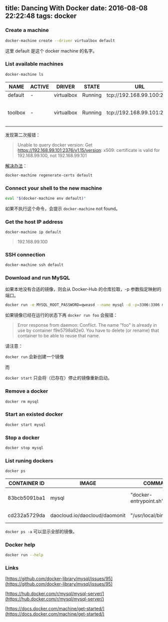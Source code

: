 title: Dancing With Docker
date: 2016-08-08 22:22:48
tags: docker
---

### Create a machine
````bash
docker-machine create --driver virtualbox default
````
  
这里 default 是这个 docker machine 的名字。

### List available machines

````bash
docker-machine ls
````
 
NAME |     ACTIVE |  DRIVER  |     STATE |    URL                    |                    SWARM |  DOCKER |  ERRORS|
-------|------------|----------|-----------|---------------------------|--------------------------|---------|--------|
default|   -        |virtualbox|   Running |  tcp://192.168.99.100:2376|                          | v1.12.0 |        | 
toolbox|   -        |virtualbox|   Running |  tcp://192.168.99.101:2376|                          | Unknown |  Unable to query docker version: Get https://192.168.99.101:2376/v1.15/version: x509: certificate is valid for 192.168.99.100, not 192.168.99.101|

发现第二次报错：

> Unable to query docker version: Get https://192.168.99.101:2376/v1.15/version: x509: certificate is valid for 192.168.99.100, not 192.168.99.101

[解决办法](https://github.com/docker/machine/issues/531#issuecomment-168356493)：

````bash
docker-machine regenerate-certs default
````

### Connect your shell to the new machine

````bash
eval "$(docker-machine env default)"
````
 
如果不执行这个命令，会提示 `docker-machine` not found。  
    
### Get the host IP address

````bash
docker-machine ip default
````
    
> 192.168.99.100

### SSH connection

````bash
docker-machine ssh default
````
        
### Download and run MySQL

如果本地没有合适的镜像，则会从 Docker-Hub 的仓库拉取，-p 参数指定映射的端口。

````bash
docker run -e MYSQL_ROOT_PASSWORD=qweasd --name mysql -d -p=3306:3306 mysql    
````

如果镜像已经在运行的状态下再 `docker run foo` 会报错：

> Error response from daemon: Conflict. The name "foo" is already in use by container f9e5798a82e0. You have to delete (or rename) that container to be able to reuse that name.

请注意：

`docker run` 会新创建一个镜像

而

`docker start` 只会将（已存在）停止的镜像重新启动。

### Remove a docker

````bash
docker rm mysql    
````
    
### Start an existed docker

````bash
docker start mysql
````
    
### Stop a docker

````bash
docker stop mysql    
````
 
### List runing dockers

````bash
docker ps    
````
>    
|CONTAINER ID    |    IMAGE                        | COMMAND              |  CREATED         |       STATUS    |    PORTS                     |  NAMES  |
-----------------|---------------------------------|----------------------|------------------|-----------------|------------------------------|---------|
83bcb5091ba1     |   mysql                         |"docker-entrypoint.sh"| 55 minutes ago   |   Up 28 minutes | 0.0.0.0:3306->3306/tcp       |  mysql  |
cd232a5729da     |   daocloud.io/daocloud/daomonit |"/usr/local/bin/daomo"| About an hour ago|   Up 46 minutes |                              | daomonit|

`docker ps -a` 可以显示全部的镜像。

### Docker help

````bash
docker run --help    
````

### Links

[https://github.com/docker-library/mysql/issues/95](https://github.com/docker-library/mysql/issues/95)

[https://hub.docker.com/r/mysql/mysql-server/](https://hub.docker.com/r/mysql/mysql-server/)

[https://docs.docker.com/machine/get-started/](https://docs.docker.com/machine/get-started/)